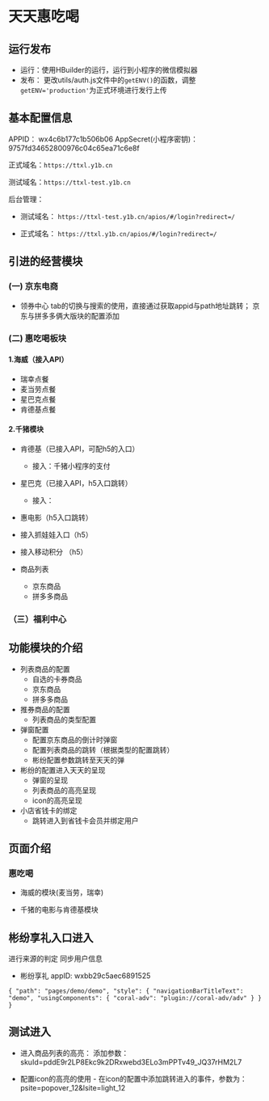 # 天天惠吃喝

## 运行发布

- 运行：使用HBuilder的运行，运行到小程序的微信模拟器
- 发布： 更改utils/auth.js文件中的`getENV()`的函数，调整`getENV='production'`为正式环境进行发行上传

## 基本配置信息

APPID： wx4c6b177c1b506b06
AppSecret(小程序密钥)：9757fd34652800976c04c65ea71c6e8f

正式域名：`https://ttxl.y1b.cn`

测试域名：`https://ttxl-test.y1b.cn`

后台管理：

- 测试域名： `https://ttxl-test.y1b.cn/apios/#/login?redirect=/`

- 正式域名： `https://ttxl.y1b.cn/apios/#/login?redirect=/`

## 引进的经营模块

### (一) 京东电商

- 领券中心
tab的切换与搜索的使用，直接通过获取appid与path地址跳转；
京东与拼多多俩大版块的配置添加

### (二) 惠吃喝板块

#### 1.海威（接入API）

- 瑞幸点餐
- 麦当劳点餐
- 星巴克点餐
- 肯德基点餐

#### 2.千猪模块

- 肯德基（已接入API，可配h5的入口）
   - 接入：千猪小程序的支付

- 星巴克（已接入API，h5入口跳转）
   - 接入：
- 惠电影（h5入口跳转）
- 接入抓娃娃入口（h5）
- 接入移动积分 （h5）

- 商品列表
    - 京东商品
    - 拼多多商品

### （三）福利中心

## 功能模块的介绍

- 列表商品的配置
   - 自选的卡券商品
   - 京东商品
   - 拼多多商品
- 推券商品的配置
    - 列表商品的类型配置
- 弹窗配置
   - 配置京东商品的倒计时弹窗
   - 配置列表商品的跳转（根据类型的配置跳转）
   - 彬纷配置参数跳转至天天的弹
- 彬纷的配置进入天天的呈现
   - 弹窗的呈现
   - 列表商品的高亮呈现
   - icon的高亮呈现
- 小店省钱卡的绑定
   - 跳转进入到省钱卡会员并绑定用户

## 页面介绍

### 惠吃喝

- 海威的模块(麦当劳，瑞幸)

- 千猪的电影与肯德基模块

## 彬纷享礼入口进入

进行来源的判定 同步用户信息

- 彬纷享礼 appID: wxbb29c5aec6891525

``{
   "path": "pages/demo/demo",
   "style": {
      "navigationBarTitleText": "demo",
      "usingComponents": {
         "coral-adv": "plugin://coral-adv/adv"
      }
   }
}``


## 测试进入

- 进入商品列表的高亮：
添加参数：skuId=pddE9r2LP8Ekc9k2DRxwebd3ELo3mPPTv49_JQ37rHM2L7

- 配置icon的高亮的使用 - 在icon的配置中添加跳转进入的事件，参数为：psite=popover_12&lsite=light_12
